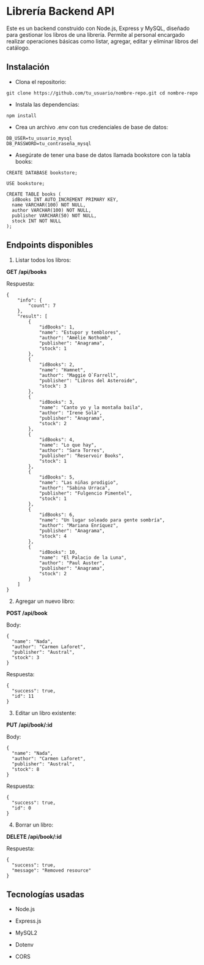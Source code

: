 # Librería Backend API
Este es un backend construido con Node.js, Express y MySQL, diseñado para gestionar los libros de una librería. Permite al personal encargado realizar operaciones básicas como listar, agregar, editar y eliminar libros del catálogo.

## Instalación
- Clona el repositorio:

`git clone https://github.com/tu_usuario/nombre-repo.git
cd nombre-repo`


- Instala las dependencias:

`npm install`

- Crea un archivo .env con tus credenciales de base de datos:
  
```
DB_USER=tu_usuario_mysql
DB_PASSWORD=tu_contraseña_mysql
```
 
- Asegúrate de tener una base de datos llamada bookstore con la tabla books:

```
CREATE DATABASE bookstore;

USE bookstore;

CREATE TABLE books (
  idBooks INT AUTO_INCREMENT PRIMARY KEY,
  name VARCHAR(100) NOT NULL,
  author VARCHAR(100) NOT NULL,
  publisher VARCHAR(50) NOT NULL,
  stock INT NOT NULL
);
```



## Endpoints disponibles
1. Listar todos los libros:
   
**GET /api/books**

Respuesta:

```
{
    "info": {
        "count": 7
    },
    "result": [
        {
            "idBooks": 1,
            "name": "Estupor y temblores",
            "author": "Amélie Nothomb",
            "publisher": "Anagrama",
            "stock": 1
        },
        {
            "idBooks": 2,
            "name": "Hamnet",
            "author": "Maggie O`Farrell",
            "publisher": "Libros del Asteroide",
            "stock": 3
        },
        {
            "idBooks": 3,
            "name": "Canto yo y la montaña baila",
            "author": "Irene Solà",
            "publisher": "Anagrama",
            "stock": 2
        },
        {
            "idBooks": 4,
            "name": "Lo que hay",
            "author": "Sara Torres",
            "publisher": "Reservoir Books",
            "stock": 1
        },
        {
            "idBooks": 5,
            "name": "Las niñas prodigio",
            "author": "Sabina Urraca",
            "publisher": "Fulgencio Pimentel",
            "stock": 1
        },
        {
            "idBooks": 6,
            "name": "Un lugar soleado para gente sombría",
            "author": "Mariana Enríquez",
            "publisher": "Anagrama",
            "stock": 4
        },
        {
            "idBooks": 10,
            "name": "El Palacio de la Luna",
            "author": "Paul Auster",
            "publisher": "Anagrama",
            "stock": 2
        }
    ]
}
```

2. Agregar un nuevo libro:
   
**POST /api/book**

Body:

```
{
  "name": "Nada",
  "author": "Carmen Laforet",
  "publisher": "Austral",
  "stock": 3
}
```

Respuesta:

```
{
  "success": true,
  "id": 11
}

```

3. Editar un libro existente:
   
**PUT /api/book/:id**

Body:

```
{
  "name": "Nada",
  "author": "Carmen Laforet",
  "publisher": "Austral",
  "stock": 8
}
```
Respuesta:

```
{
  "success": true,
  "id": 0
}
```

4. Borrar un libro:
   
**DELETE /api/book/:id**

Respuesta:

``` 
{
  "success": true,
  "message": "Removed resource"
}
```

## Tecnologías usadas
- Node.js

- Express.js

- MySQL2

- Dotenv

- CORS
